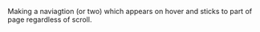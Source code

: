 Making a naviagtion (or two) which appears on hover and sticks to part of page regardless of scroll.
